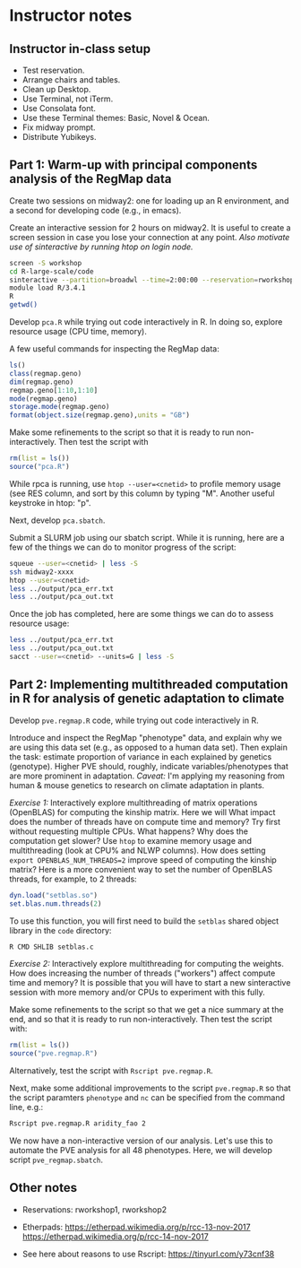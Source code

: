 # Instructor notes

## Instructor in-class setup

+ Test reservation.
+ Arrange chairs and tables.
+ Clean up Desktop.
+ Use Terminal, not iTerm.
+ Use Consolata font.
+ Use these Terminal themes: Basic, Novel & Ocean.
+ Fix midway prompt.
+ Distribute Yubikeys.

## Part 1: Warm-up with principal components analysis of the RegMap data

Create two sessions on midway2: one for loading up an R environment,
and a second for developing code (e.g., in emacs).

Create an interactive session for 2 hours on midway2. It is useful to
create a screen session in case you lose your connection at any
point. *Also motivate use of sinteractive by running htop on login
node.*

```bash
screen -S workshop
cd R-large-scale/code
sinteractive --partition=broadwl --time=2:00:00 --reservation=rworkshop
module load R/3.4.1
R
getwd()
```

Develop `pca.R` while trying out code interactively in R. In doing so,
explore resource usage (CPU time, memory).

A few useful commands for inspecting the RegMap data:

```R
ls()
class(regmap.geno)
dim(regmap.geno)
regmap.geno[1:10,1:10]
mode(regmap.geno)
storage.mode(regmap.geno)
format(object.size(regmap.geno),units = "GB")
```

Make some refinements to the script so that it is ready to run
non-interactively. Then test the script with

```R
rm(list = ls())
source("pca.R")
```

While rpca is running, use `htop --user=<cnetid>` to profile memory
usage (see RES column, and sort by this column by typing "M".
Another useful keystroke in htop: "p".

Next, develop `pca.sbatch`.

Submit a SLURM job using our sbatch script. While it is running, here
are a few of the things we can do to monitor progress of the script:

```bash
squeue --user=<cnetid> | less -S
ssh midway2-xxxx
htop --user=<cnetid>
less ../output/pca_err.txt
less ../output/pca_out.txt
```

Once the job has completed, here are some things we can do to assess
resource usage:

```bash
less ../output/pca_err.txt
less ../output/pca_out.txt
sacct --user=<cnetid> --units=G | less -S
```

## Part 2: Implementing multithreaded computation in R for analysis of genetic adaptation to climate

Develop `pve.regmap.R` code, while trying out code interactively in R.

Introduce and inspect the RegMap "phenotype" data, and explain why we
are using this data set (e.g., as opposed to a human data set). Then
explain the task: estimate proportion of variance in each explained by
genetics (genotype). Higher PVE should, roughly, indicate
variables/phenotypes that are more prominent in adaptation. *Caveat:*
I'm applying my reasoning from human & mouse genetics to research on
climate adaptation in plants.

*Exercise 1:* Interactively explore multithreading of matrix
operations (OpenBLAS) for computing the kinship matrix. Here we will
What impact does the number of threads have on compute time and
memory? Try first without requesting multiple CPUs. What happens? Why
does the computation get slower? Use `htop` to examine memory usage
and multithreading (look at CPU% and NLWP columns). How does setting
`export OPENBLAS_NUM_THREADS=2` improve speed of computing the kinship
matrix? Here is a more convenient way to set the number of OpenBLAS
threads, for example, to 2 threads:

```R
dyn.load("setblas.so")
set.blas.num.threads(2)
```

To use this function, you will first need to build the `setblas`
shared object library in the `code` directory:

```bash
R CMD SHLIB setblas.c
```

*Exercise 2:* Interactively explore multithreading for computing the
weights. How does increasing the number of threads ("workers") affect
compute time and memory? It is possible that you will have to start a
new sinteractive session with more memory and/or CPUs to experiment
with this fully.

Make some refinements to the script so that we get a nice summary at
the end, and so that it is ready to run non-interactively. Then test
the script with:

```R
rm(list = ls())
source("pve.regmap.R")
```

Alternatively, test the script with `Rscript pve.regmap.R`.

Next, make some additional improvements to the script `pve.regmap.R`
so that the script paramters `phenotype` and `nc` can be specified
from the command line, e.g.:

```bash
Rscript pve.regmap.R aridity_fao 2
```

We now have a non-interactive version of our analysis. Let's use this
to automate the PVE analysis for all 48 phenotypes. Here, we will
develop script `pve_regmap.sbatch`.

## Other notes

+ Reservations: rworkshop1, rworkshop2

+ Etherpads:
  https://etherpad.wikimedia.org/p/rcc-13-nov-2017
  https://etherpad.wikimedia.org/p/rcc-14-nov-2017

+ See here about reasons to use Rscript:
  https://tinyurl.com/y73cnf38
